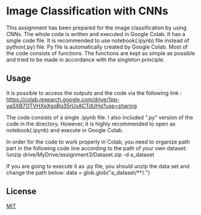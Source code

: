 # Image Classification with CNNs

This assignment has been prepared for the image classification by using CNNs. The whole code is written and executed in Google Colab. It has a single code file. It is
recommended to use notebook(.ipynb) file instead of python(.py) file. Py file is automatically created by Google Colab. 
Most of the code consists of functions. The functions are kept as simple as possible and tried to be made in accordance with the singleton principle.

## Usage
It is possible to access the outputs and the code via the following link : https://colab.research.google.com/drive/1pp-yaSXB7OTVHXeXgoBg35rUxACTdUHg?usp=sharing

The code consists of a single .ipynb file. I also included ".py" version of the code in the directory. However, it is highly recommended to open as notebook(.ipynb) and execute in Google Colab.

In order for the code to work properly in Colab, you need to organize path part in the following code line according to the path of your own dataset:
!unzip drive/MyDrive/assignment3/Dataset.zip -d a_dataset

If you are going to execute it as .py file, you should unzip the data set and change the path below:
data = glob.glob("a_dataset/**/*.*")

## License
[MIT](https://choosealicense.com/licenses/mit/)
